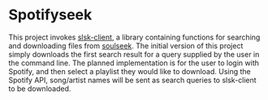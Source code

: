 # Spotifyseek
This project invokes [slsk-client](https://github.com/f-hj/slsk-client), a library containing functions for searching and downloading files from [soulseek](http://www.slsknet.org/news/). The initial version of this project simply downloads the first search result for a query supplied by the user in the command line. The planned implementation is for the user to login with Spotify, and then select a playlist they would like to download. Using the Spotify API, song/artist names will be sent as search queries to slsk-client to be downloaded.